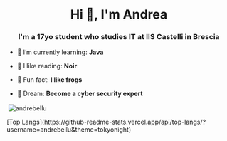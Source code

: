 <h1 align="center">Hi 👋, I'm Andrea</h1>
<h3 align="center">I'm a 17yo student who studies IT at IIS Castelli in Brescia</h3>

- 🌱 I’m currently learning: **Java**

- 📖 I like reading: **Noir**

- 🐸 Fun fact: **I like frogs**

- 💭 Dream: **Become a cyber security expert**

<p>&nbsp;<img align="center" src="https://github-readme-stats.vercel.app/api?username=andrebellu&show_icons=true&theme=dark&locale=en" alt="andrebellu" /></p>
[Top Langs](https://github-readme-stats.vercel.app/api/top-langs/?username=andrebellu&theme=tokyonight)

